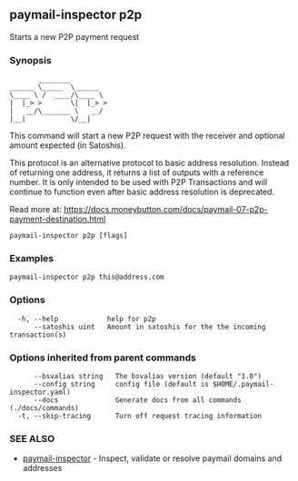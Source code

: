## paymail-inspector p2p

Starts a new P2P payment request

### Synopsis

```
       ________         
______ \_____  \______  
\____ \ /  ____/\____ \ 
|  |_> >       \|  |_> >
|   __/\_______ \   __/ 
|__|           \/__|
```

This command will start a new P2P request with the receiver and optional amount expected (in Satoshis).

This protocol is an alternative protocol to basic address resolution. 
Instead of returning one address, it returns a list of outputs with a reference number. 
It is only intended to be used with P2P Transactions and will continue to function even 
after basic address resolution is deprecated.

Read more at: https://docs.moneybutton.com/docs/paymail-07-p2p-payment-destination.html

```
paymail-inspector p2p [flags]
```

### Examples

```
paymail-inspector p2p this@address.com
```

### Options

```
  -h, --help            help for p2p
      --satoshis uint   Amount in satoshis for the the incoming transaction(s)
```

### Options inherited from parent commands

```
      --bsvalias string   The bsvalias version (default "1.0")
      --config string     config file (default is $HOME/.paymail-inspector.yaml)
      --docs              Generate docs from all commands (./docs/commands)
  -t, --skip-tracing      Turn off request tracing information
```

### SEE ALSO

* [paymail-inspector](paymail-inspector.md)	 - Inspect, validate or resolve paymail domains and addresses

